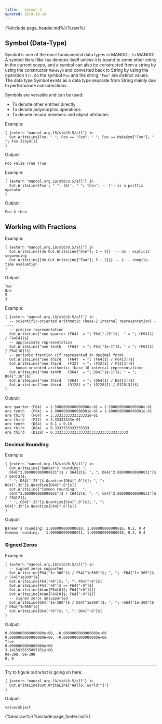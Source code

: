 ```yaml
---
title:   Lesson 3
updated: 2019-10-16
---
```


{%include page_header.md%}{%raw%}

Symbol (Data-Type)
----------------------------------------------------------------------------------------------------------------------------------------------------------------

Symbol is one of the most fundamental data types in MANOOL. In MANOOL A symbol literal like `Foo` denotes itself unless it is bound to some other entity in the
current scope, and a symbol can also be constructed from a string by using the constructor `MakeSym` and converted back to String by using the operation `Str`,
so the symbol `Foo` and the string `"Foo"` are distinct values. The data type Symbol exists as a data type separate from String mainly due to performance
considerations.

Symbols are versatile and can be used:
  * To denote other entities directly
  * To denote polymorphic operations
  * To denote record members and object attributes

Example:
~~~
{ {extern "manool.org.18/std/0.5/all"} in
  Out.WriteLine[Foo; " "; Foo == "Foo"; " "; Foo == MakeSym["Foo"]; " "; Foo.IsSym[]]
}
~~~
Output:
~~~
Foo False True True
~~~
Example:
~~~
{ {extern "manool.org.18/std/0.5/all"} in
  Out.WriteLine[Foo'; " "; (&)'; " "; then'] -- (') is a postfix operator
}
~~~
Output:
~~~
Foo & then
~~~

## Working with Fractions
Example:
~~~
{ {extern "manool.org.18/std/0.5/all"} in
  Out.WriteLine[{do Out.WriteLine["One"]; 2 + 3}]  -- do - explicit sequencing
  Out.WriteLine[{do Out.WriteLine["Two"]; 5 - 2}$] -- $  - compile-time evaluation
}
~~~
Output:
~~~
Two
One
5
3
~~~
Example:
~~~
{ {extern "manool.org.18/std/0.5/all"} in
  -- scientific-oriented arithmetic (base-2 internal representation) -----
  -- precise representation
  Out.WriteLine["one quarter (F64)  = "; F64[".25"]$;  " = "; (F64[1] / F64[4])$]
  -- approximate representation
  Out.WriteLine["one tenth   (F64)  = "; F64["1e-1"]$; " = "; (F64[1] / F64[10])$]
  -- periodic fraction (if represented in decimal form)
  Out.WriteLine["one third   (F64)  = "; (F64[1] / F64[3])$]
  Out.WriteLine["one third   (F32)  = "; (F32[1] / F32[3])$]
  -- human-oriented arithmetic (base-10 internal representation) -----
  Out.WriteLine["one tenth   (D64)  = "; D64["1e-1"]$; " = "; D64[".10"]$]
  Out.WriteLine["one third   (D64)  = "; (D64[1] / D64[3])$]
  Out.WriteLine["one third   (D128) = "; (D128[1] / D128[3])$]
}
~~~
Output:
~~~
one quarter (F64)  = 2.5000000000000000e-01 = 2.5000000000000000e-01
one tenth   (F64)  = 1.0000000000000001e-01 = 1.0000000000000001e-01
one third   (F64)  = 3.3333333333333331e-01
one third   (F32)  = 3.33333343e-01
one tenth   (D64)  = 0.1 = 0.10
one third   (D64)  = 0.3333333333333333
one third   (D128) = 0.3333333333333333333333333333333333
~~~
### Decimal Rounding
Example:
~~~
{ {extern "manool.org.18/std/0.5/all"} in
  Out.WriteLine["Banker's rounding: ";
  D64["2.000000000000021"]$ / D64[2]$; ", "; D64["2.000000000000031"]$ / D64[2]$;
  " "; D64[".25"]$.Quantize[D64[".0"]$]; ", "; D64[".35"]$.Quantize[D64[".0"]$]]
  Out.WriteLine["Common rounding:   ";
  C64["2.000000000000021"]$ / C64[2]$; ", "; C64["2.000000000000031"]$ / C64[2]$;
  " "; C64[".25"]$.Quantize[C64[".0"]$]; ", "; C64[".35"]$.Quantize[C64[".0"]$]]
}
~~~
Output:
~~~
Banker's rounding: 1.000000000000010, 1.000000000000016, 0.2, 0.4
Common rounding:   1.000000000000011, 1.000000000000016, 0.3, 0.4
~~~
### Signed Zeros
Example:
~~~
{ {extern "manool.org.18/std/0.5/all"} in
  -- signed zeros supported
  Out.WriteLine[F64["1e-300"]$ / F64["1e300"]$; ", "; ~F64["1e-300"]$ / F64["1e300"]$]
  Out.WriteLine[F64["+0"]$; ", "; F64["-0"]$]
  Out.WriteLine[F64["+0"]$ == F64["-0"]$]
  Out.WriteLine[Atan[F64[0]$; F64["+0"]$]]
  Out.WriteLine[Atan[F64[0]$; F64["-0"]$]]
  -- signed zeros unsupported
  Out.WriteLine[D64["1e-300"]$ / D64["1e300"]$; ", "; ~D64["1e-300"]$ / D64["1e300"]$]
  Out.WriteLine[D64["+0"]$; ", "; D64["-0"]$]
}
~~~
Output:
~~~
0.0000000000000000e+00, -0.0000000000000000e+00
0.0000000000000000e+00, -0.0000000000000000e+00
True
0.0000000000000000e+00
3.1415926535897931e+00
0e-398, 0e-398
0, 0
~~~

-----

Try to figure out what is going on here:
~~~
{ {extern "manool.org.18/std/0.5/all"} in
  Out.WriteLine[Out.WriteLine["Hello, world!"]']
}
~~~
Output:
~~~
value/object
~~~

{%endraw%}{%include page_footer.md%}
